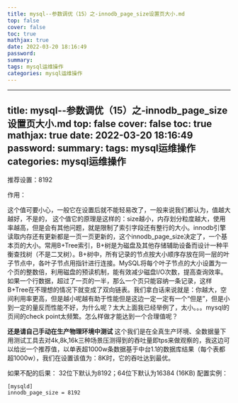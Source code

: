 ```yaml
---
title: mysql--参数调优（15）之-innodb_page_size设置页大小.md
top: false
cover: false
toc: true
mathjax: true
date: 2022-03-20 18:16:49
password:
summary:
tags: mysql运维操作
categories: mysql运维操作
---
```

---
title: mysql--参数调优（15）之-innodb_page_size设置页大小.md
top: false
cover: false
toc: true
mathjax: true
date: 2022-03-20 18:16:49
password:
summary:
tags: mysql运维操作
categories: mysql运维操作
---
推荐设置：8192

作用：

这个值可要小心，一般它在设置后就不能轻易改了，一般来说我们都认为，值越大越好，不是的， 这个值它的原理是这样的：size越小，内存划分粒度越大，使用率越高，但是会有其他问题，就是限制了索引字段还有整行的大小。innodb引擎读取内存还有更新都是一页一页更新的，这个innodb_page_size决定了，一个基本页的大小。常用B+Tree索引，B+树是为磁盘及其他存储辅助设备而设计一种平衡查找树（不是二叉树）。B+树中，所有记录的节点按大小顺序存放在同一层的叶子节点中，各叶子节点用指针进行连接。MySQL将每个叶子节点的大小设置为一个页的整数倍，利用磁盘的预读机制，能有效减少磁盘I/O次数，提高查询效率。如果一个行数据，超过了一页的一半，那么一个页只能容纳一条记录，这样B+Tree在不理想的情况下就变成了双向链表。我们拿白话来说就是：你越大，空间利用率更高，但是越小呢越有助于性能但是这边一定一定有一个“但是”，但是小到一定的量反而性能不好，为什么呢？太大上面我已经举例了，太小。。。mysql的页间的check point太频繁。怎么样做才能达到一个合理值呢？

**还是请自己手动在生产物理环境中测试**
这个我们是在全真生产环境、全数据量下用测试工具去对4k,8k,16k三种场景压测得到的吞吐量即tps来做观察的，我这边可以给出一个推荐值，以单表超1000w条数据基于中台1.1的数据库结果（每个表都超1000w），我们在设置该值为：8K时，它的吞吐达到最优。

如果不配的后果：
32位下默认为8192；64位下默认为16384 (16KB)
配置实例：
~~~
[mysqld]
innodb_page_size = 8192
~~~
